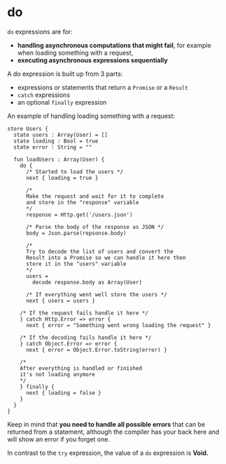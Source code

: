 # do

`do` expressions are for:

* **handling asynchronous computations that might fail**, for example when loading something with a request,
* **executing asynchronous expressions sequentially**

A do expression is built up from 3 parts:

* expressions or statements that return a `Promise` or a `Result`
* `catch` expressions
* an optional `finally` expression

An example of handling loading something with a request:

```text
store Users {
  state users : Array(User) = []
  state loading : Bool = true
  state error : String = ""

  fun loadUsers : Array(User) {
    do {
      /* Started to load the users */
      next { loading = true }

      /*
      Make the request and wait for it to complete
      and store in the "response" variable
      */
      response = Http.get('/users.json')

      /* Parse the body of the response as JSON */
      body = Json.parse(repsonse.body)

      /*
      Try to decode the list of users and convert the
      Result into a Promise so we can handle it here then
      store it in the "users" variable
      */
      users =
        decode response.body as Array(User)

      /* If everything went well store the users */
      next { users = users }

    /* If the request fails handle it here */
    } catch Http.Error => error {
      next { error = "Something went wrong loading the request" }

    /* If the decoding fails handle it here */
    } catch Object.Error => error {
      next { error = Object.Error.toString(error) }

    /*
    After everything is handled or finished
    it's not loading anymore
    */
    } finally {
      next { loading = false }
    }
  }
}
```

Keep in mind that **you need to handle all possible errors** that can be returned from a statement, although the compiler has your back here and will show an error if you forget one.

In contrast to the `try` expression, the value of a `do` expression is **Void.**


